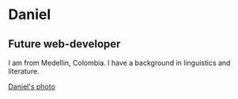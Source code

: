 # Daniel

## Future web-developer

I am from Medellin, Colombia. I have a background in linguistics and literature.

[Daniel's photo](https://github.com/denrique-alvarez/denrique-alvarez/blob/main/Foto%20perfil.jpeg)
